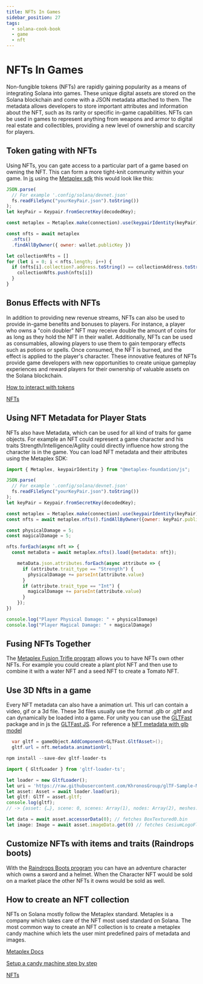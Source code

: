 ```yaml
---
title: NFTs In Games
sidebar_position: 27
tags:
  - solana-cook-book
  - game
  - nft
---
```


# NFTs In Games

Non-fungible tokens (NFTs) are rapidly gaining popularity as a means of integrating Solana into games.
These unique digital assets are stored on the Solana blockchain and come with a JSON metadata attached
to them. The metadata allows developers to store important attributes and information about the NFT, such
as its rarity or specific in-game capabilities. NFTs can be used in games to represent anything from weapons
and armor to digital real estate and collectibles, providing a new level of ownership and scarcity for players.

## Token gating with NFTs

Using NFTs, you can gate access to a particular part of a game based on owning the NFT. This can form a more tight-knit community within your game.
In [js](https://docs.solana.com/de/developing/clients/javascript-api) using the [Metaplex sdk](https://github.com/metaplex-foundation/js#readme) this would look like this:

```js
JSON.parse(
  // For example '.config/solana/devnet.json'
  fs.readFileSync("yourKeyPair.json").toString())
);
let keyPair = Keypair.fromSecretKey(decodedKey);

const metaplex = Metaplex.make(connection).use(keypairIdentity(keyPair));

const nfts = await metaplex
  .nfts()
  .findAllByOwner({ owner: wallet.publicKey })

let collectionNfts = []
for (let i = 0; i < nfts.length; i++) {
  if (nfts[i].collection?.address.toString() == collectionAddress.toString()) {
    collectionNfts.push(nfts[i])
  }
}
```

## Bonus Effects with NFTs

In addition to providing new revenue streams, NFTs can also be used to provide in-game benefits and bonuses to players. For instance, a player who owns a "coin doubler" NFT may receive double the amount of coins for as long as they hold the NFT in their wallet. Additionally, NFTs can be used as consumables, allowing players to use them to gain temporary effects such as potions or spells. Once consumed, the NFT is burned, and the effect is applied to the player's character. These innovative features of NFTs provide game developers with new opportunities to create unique gameplay experiences and reward players for their ownership of valuable assets on the Solana blockchain.

[How to interact with tokens](../token.md#how-to-burn-tokens)

[NFTs](../nfts.md)


## Using NFT Metadata for Player Stats

NFTs also have Metadata, which can be used for all kind of traits for game objects. For example an NFT could represent a game character and his traits Strength/Intelligence/Agility could directly influence how strong the character is in the game.
You can load NFT metadata and their attributes using the Metaplex SDK:

```js
import { Metaplex, keypairIdentity } from "@metaplex-foundation/js";

JSON.parse(
  // For example '.config/solana/devnet.json'
  fs.readFileSync("yourKeyPair.json").toString())
);
let keyPair = Keypair.fromSecretKey(decodedKey);

const metaplex = Metaplex.make(connection).use(keypairIdentity(keyPair));
const nfts = await metaplex.nfts().findAllByOwner({owner: keyPair.publicKey});

const physicalDamage = 5;
const magicalDamage = 5;

nfts.forEach(async nft => {
  const metaData = await metaplex.nfts().load({metadata: nft});

    metaData.json.attributes.forEach(async attribute => {
      if (attribute.trait_type == "Strength") {
        physicalDamage += parseInt(attribute.value)
      }
      if (attribute.trait_type == "Int") {
        magicalDamage += parseInt(attribute.value)
      }
    });
})

console.log("Player Physical Damage: " + physicalDamage)
console.log("Player Magical Damage: " + magicalDamage)
````

## Fusing NFTs Together

The [Metaplex Fusion Trifle program](https://docs.metaplex.com/programs/fusion/overview) allows you to have NFTs own other NFTs. For example you could create a plant plot NFT and then use  to combine it with a water NFT and a seed NFT to create a Tomato NFT.

## Use 3D Nfts in a game

Every NFT metadata can also have a animation url. This url can contain a video, gif or a 3d file. These 3d files usually use the format .glb or .gltf and can dynamically be loaded into a game.
For unity you can use the [GLTFast](https://github.com/atteneder/glTFast) package and in js the
[GLTFast JS](https://discoverthreejs.com/book/first-steps/load-models/). For reference a [NFT metadata with glb model](https://solscan.io/token/DzHPvbGzrHK4UcyeDurw2nuBFKNvt4Kb7K8Bx9dtsfn#metadata)

```c#
  var gltf = gameObject.AddComponent<GLTFast.GltfAsset>();
  gltf.url = nft.metadata.animationUrl;
```

```js
npm install --save-dev gltf-loader-ts

import { GltfLoader } from 'gltf-loader-ts';

let loader = new GltfLoader();
let uri = 'https://raw.githubusercontent.com/KhronosGroup/glTF-Sample-Models/master/2.0/BoxTextured/glTF/BoxTextured.gltf';
let asset: Asset = await loader.load(uri);
let gltf: GlTf = asset.gltf;
console.log(gltf);
// -> {asset: {…}, scene: 0, scenes: Array(1), nodes: Array(2), meshes: Array(1), …}

let data = await asset.accessorData(0); // fetches BoxTextured0.bin
let image: Image = await asset.imageData.get(0) // fetches CesiumLogoFlat.png
```

## Customize NFTs with items and traits (Raindrops boots)

With the [Raindrops Boots program](https://docs.raindrops.xyz/services/boots) you can have an adventure character which owns a sword and a helmet. When the Character NFT would be sold on a market place the other NFTs it owns would be sold as well.

## How to create an NFT collection

NFTs on Solana mostly follow the Metaplex standard. Metaplex is a company which takes care of the NFT most used standard on Solana. The most common way to create an NFT collection is to create a metaplex candy machine which lets the user mint predefined pairs of metadata and images.

[Metaplex Docs](https://docs.metaplex.com/programs/candy-machine/how-to-guides/my-first-candy-machine-part1)

[Setup a candy machine step by step](https://youtu.be/0KHv1dMV8zU)

[NFTs](../nfts.md)

